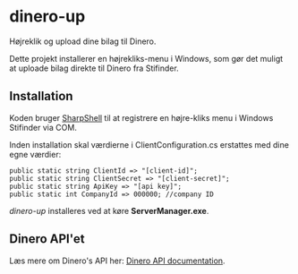 # dinero-up
Højreklik og upload dine bilag til Dinero.

Dette projekt installerer en højrekliks-menu i Windows, som gør det muligt at uploade bilag direkte til Dinero fra Stifinder.

## Installation
Koden bruger [SharpShell](https://github.com/dwmkerr/sharpshell) til at registrere en højre-kliks menu i Windows Stifinder via COM.

Inden installation skal værdierne i ClientConfiguration.cs erstattes med dine egne værdier:

```
public static string ClientId => "[client-id]";
public static string ClientSecret => "[client-secret]";
public static string ApiKey => "[api key]";
public static int CompanyId => 000000; //company ID
```

*dinero-up* installeres ved at køre **ServerManager.exe**.

## Dinero API'et
Læs mere om Dinero's API her: [Dinero API documentation](https://api.dinero.dk/docs).
